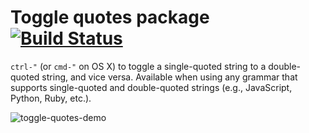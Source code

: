 # Toggle quotes package [![Build Status](https://travis-ci.org/atom/toggle-quotes.svg?branch=master)](https://travis-ci.org/atom/toggle-quotes)

`ctrl-"` (or `cmd-"` on OS X) to toggle a single-quoted string to a double-quoted string, and vice
versa. Available when using any grammar that supports single-quoted and
double-quoted strings (e.g., JavaScript, Python, Ruby, etc.).

![toggle-quotes-demo](https://f.cloud.github.com/assets/2988/1764634/c1098d1e-6729-11e3-88f4-73cc336c0173.gif)
